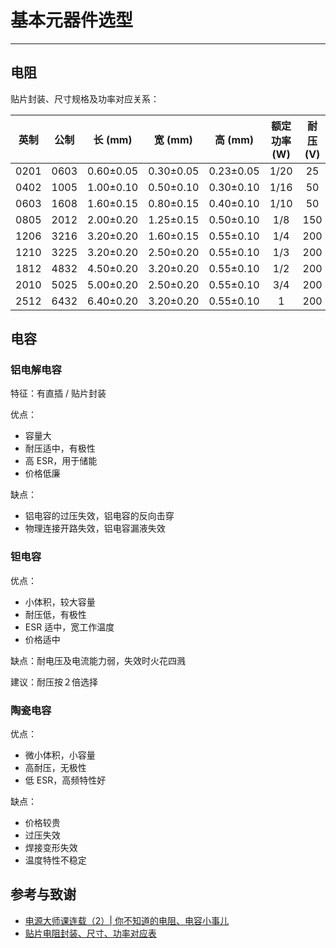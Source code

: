 # 基本元器件选型

---

## 电阻

贴片封装、尺寸规格及功率对应关系：

| 英制  | 公制  |  长 (mm)  |  宽 (mm)  |  高 (mm)  | 额定功率 (W) | 耐压 (V) |
| :---: | :---: | :-------: | :-------: | :-------: | :----------: | :------: |
| 0201  | 0603  | 0.60±0.05 | 0.30±0.05 | 0.23±0.05 |     1/20     |    25    |
| 0402  | 1005  | 1.00±0.10 | 0.50±0.10 | 0.30±0.10 |     1/16     |    50    |
| 0603  | 1608  | 1.60±0.15 | 0.80±0.15 | 0.40±0.10 |     1/10     |    50    |
| 0805  | 2012  | 2.00±0.20 | 1.25±0.15 | 0.50±0.10 |     1/8      |   150    |
| 1206  | 3216  | 3.20±0.20 | 1.60±0.15 | 0.55±0.10 |     1/4      |   200    |
| 1210  | 3225  | 3.20±0.20 | 2.50±0.20 | 0.55±0.10 |     1/3      |   200    |
| 1812  | 4832  | 4.50±0.20 | 3.20±0.20 | 0.55±0.10 |     1/2      |   200    |
| 2010  | 5025  | 5.00±0.20 | 2.50±0.20 | 0.55±0.10 |     3/4      |   200    |
| 2512  | 6432  | 6.40±0.20 | 3.20±0.20 | 0.55±0.10 |      1       |   200    |



## 电容

### 铝电解电容

特征：有直插 / 贴片封装

优点：
* 容量大
* 耐压适中，有极性
* 高 ESR，用于储能
* 价格低廉

缺点：
* 铝电容的过压失效，铝电容的反向击穿
* 物理连接开路失效，铝电容漏液失效

### 钽电容

优点：
* 小体积，较大容量
* 耐压低，有极性
* ESR 适中，宽工作温度
* 价格适中

缺点：耐电压及电流能力弱，失效时火花四溅

建议：耐压按２倍选择

### 陶瓷电容

优点：
* 微小体积，小容量
* 高耐压，无极性
* 低 ESR，高频特性好


缺点：
* 价格较贵
* 过压失效
* 焊接变形失效
* 温度特性不稳定



## 参考与致谢
* [电源大师课连载（2）| 你不知道的电阻、电容小事儿](https://mp.weixin.qq.com/s/HUWal1ooXUn9PYKf89oGSQ)
* [贴片电阻封装、尺寸、功率对应表](http://www.fxdzw.com/rmjb/%E8%B4%B4%E7%89%87%E7%94%B5%E9%98%BB%E5%B0%81%E8%A3%85%E3%80%81%E5%B0%BA%E5%AF%B8%E3%80%81%E5%8A%9F%E7%8E%87%E5%AF%B9%E5%BA%94%E8%A1%A8.pdf)